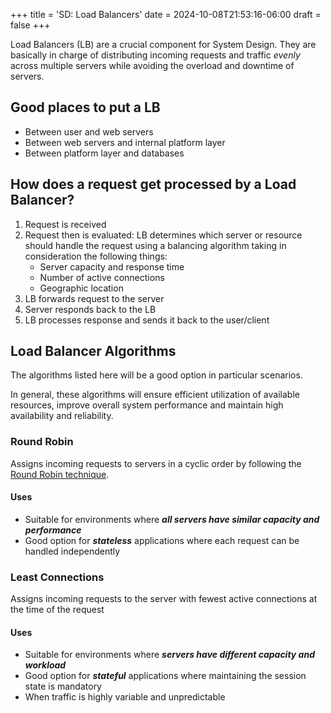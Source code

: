 +++
title = 'SD: Load Balancers'
date = 2024-10-08T21:53:16-06:00
draft = false
+++

Load Balancers (LB) are a crucial component for System Design. They are basically in charge of distributing incoming requests and traffic _evenly_ across multiple servers while avoiding the overload and downtime of servers.

## Good places to put a LB

- Between user and web servers
- Between web servers and internal platform layer
- Between platform layer and databases

## How does a request get processed by a Load Balancer?

1. Request is received
2. Request then is evaluated:
  LB determines which server or resource should handle the request using a balancing algorithm taking in consideration the following things:  
    - Server capacity and response time
    - Number of active connections
    - Geographic location
3. LB forwards request to the server
4. Server responds back to the LB
5. LB processes response and sends it back to the user/client

## Load Balancer Algorithms

The algorithms listed here will be a good option in particular scenarios.

In general, these algorithms will ensure efficient utilization of available resources, improve overall system performance and maintain high availability and reliability.

### Round Robin

Assigns incoming requests to servers in a cyclic order by following the [Round Robin technique](https://en.wikipedia.org/wiki/Round-robin_item_allocation).

#### Uses

- Suitable for environments where _**all servers have similar capacity and performance**_
- Good option for _**stateless**_ applications where each request can be handled independently

### Least Connections

Assigns incoming requests to the server with fewest active connections at the time of the request

#### Uses

- Suitable for environments where _**servers have different capacity and workload**_
- Good option for _**stateful**_ applications where maintaining the session state is mandatory
- When traffic is highly variable and unpredictable
